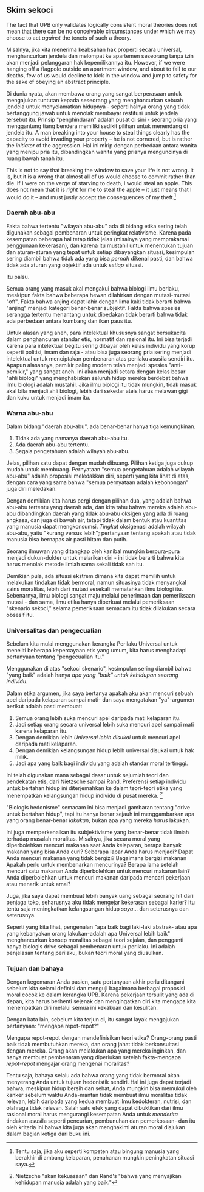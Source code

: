 ## Skim sekoci

The fact that UPB only validates logically consistent moral theories does not mean that there can be no conceivable circumstances under which we may choose to act *against* the tenets of such a theory.

Misalnya, jika kita menerima keabsahan hak properti secara universal, menghancurkan jendela dan melompat ke apartemen seseorang tanpa izin akan menjadi pelanggaran hak kepemilikannya itu. However, if we were hanging off a flagpole outside an apartment window, and about to fall to our deaths, few of us would decline to kick in the window and jump to safety for the sake of obeying an abstract principle.

Di dunia nyata, akan membawa orang yang sangat berperasaan untuk mengajukan tuntutan kepada seseorang yang menghancurkan sebuah jendela untuk menyelamatkan hidupnya - seperti halnya orang yang tidak bertanggung jawab untuk menolak membayar restitusi untuk jendela tersebut itu. Prinsip "penghindaran" adalah pusat di sini - seorang pria yang menggantung tiang bendera memiliki sedikit pilihan untuk menendang di jendela itu. A man breaking into your house to steal things clearly has the capacity to avoid invading your property – he is not cornered, but is rather the *initiator* of the aggression. Hal ini mirip dengan perbedaan antara wanita yang menipu pria itu, dibandingkan wanita yang prianya menguncinya di ruang bawah tanah itu.

This is not to say that breaking the window to save your life is not wrong. It is, but it is a wrong that almost all of us would choose to commit rather than die. If I were on the verge of starving to death, I would steal an apple. This does not mean that it is *right* for me to steal the apple – it just means that I would do it – and must justly accept the consequences of my theft.[^10]

### Daerah abu-abu

Fakta bahwa tertentu "wilayah abu-abu" ada di bidang etika sering telah digunakan sebagai pembenaran untuk peringkat relativisme. Karena pada kesempatan beberapa hal tetap tidak jelas (misalnya yang memprakarsai penggunaan kekerasan), dan karena itu mustahil untuk menentukan tujuan dan aturan-aturan yang tepat untuk setiap dibayangkan situasi, kesimpulan sering diambil bahwa tidak ada yang bisa *pernah* dikenal pasti, dan bahwa tidak ada aturan yang objektif ada untuk *setiap* situasi.

Itu palsu.

Semua orang yang masuk akal mengakui bahwa biologi ilmu berlaku, meskipun fakta bahwa beberapa hewan dilahirkan dengan mutasi-mutasi "off". Fakta bahwa anjing dapat lahir dengan lima kaki tidak berarti bahwa "anjing" menjadi kategori benar-benar subjektif. Fakta bahwa spesies serangga tertentu menantang untuk dibedakan tidak berarti bahwa tidak ada perbedaan antara kumbang dan ikan paus itu.

Untuk alasan yang aneh, para intelektual khususnya sangat bersukacita dalam penghancuran standar etis, normatif dan rasional itu. Ini bisa terjadi karena para intelektual begitu sering dibayar oleh kelas individu yang korup seperti politisi, imam dan raja - atau bisa juga seorang pria sering menjadi intelektual untuk menciptakan pembenaran atas perilaku asusila sendiri itu. Apapun alasannya, pemikir paling modern telah menjadi spesies "anti-pemikir," yang sangat aneh. Ini akan menjadi setara dengan kelas besar "ahli biologi" yang menghabiskan seluruh hidup mereka berdebat bahwa ilmu biologi adalah mustahil. Jika ilmu biologi itu tidak mungkin, tidak masuk akal bila menjadi ahli biologi, lebih dari sekedar ateis harus melawan gigi dan kuku untuk menjadi imam itu.

### Warna abu-abu

Dalam bidang "daerah abu-abu", ada benar-benar hanya tiga kemungkinan.

1. Tidak ada yang namanya daerah abu-abu itu.
2. Ada daerah abu-abu tertentu.
3. Segala pengetahuan adalah wilayah abu-abu.

Jelas, pilihan satu dapat dengan mudah dibuang. Pilihan ketiga juga cukup mudah untuk membuang. Pernyataan "semua pengetahuan adalah wilayah abu-abu" adalah proposisi meledakkan diri, seperti yang kita lihat di atas, dengan cara yang sama bahwa "semua pernyataan adalah kebohongan" juga diri meledakan.

Dengan demikian kita harus pergi dengan pilihan dua, yang adalah bahwa abu-abu tertentu yang daerah ada, dan kita tahu bahwa mereka adalah abu-abu dibandingkan daerah yang tidak abu-abu oksigen yang ada di ruang angkasa, dan juga di bawah air, tetapi tidak dalam bentuk atau kuantitas yang manusia dapat mengkonsumsi. *Tingkat* oksigenasi adalah wilayah abu-abu, yaitu "kurang versus lebih"; pertanyaan tentang apakah atau tidak manusia bisa bernapas air pasti hitam dan putih.

Seorang ilmuwan yang ditangkap oleh kanibal mungkin berpura-pura menjadi dukun-dokter untuk melarikan diri - ini tidak berarti bahwa kita harus menolak metode ilmiah sama sekali tidak sah itu.

Demikian pula, ada situasi ekstrem dimana kita dapat memilih untuk melakukan tindakan tidak bermoral, namun situasinya tidak menyangkal sains moralitas, lebih dari mutasi sesekali mematahkan ilmu biologi itu. Sebenarnya, ilmu biologi sangat maju melalui penerimaan dan pemeriksaan mutasi - dan sama, ilmu etika hanya diperkuat melalui pemeriksaan "skenario sekoci," selama pemeriksaan semacam itu tidak dilakukan secara obsesif itu.

### Universalitas dan pengecualian

Sebelum kita mulai menggunakan kerangka Perilaku Universal untuk meneliti beberapa kepercayaan etis yang umum, kita harus menghadapi pertanyaan tentang "pengecualian itu."

Menggunakan di atas "sekoci skenario", kesimpulan sering diambil bahwa "yang baik" adalah hanya *apa yang "baik" untuk kehidupan seorang individu*.

Dalam etika argumen, jika saya bertanya apakah aku akan mencuri sebuah apel daripada kelaparan sampai mati- dan saya mengatakan "ya"-argumen berikut adalah pasti membuat:

1. Semua orang lebih suka mencuri apel daripada mati kelaparan itu.
2. Jadi setiap orang secara universal lebih suka mencuri apel sampai mati karena kelaparan itu.
3. Dengan demikian lebih *Universal lebih disukai* untuk mencuri apel daripada mati kelaparan.
4. Dengan demikian kelangsungan hidup lebih universal disukai untuk hak milik.
5. Jadi apa yang baik bagi individu yang adalah standar moral tertinggi.

Ini telah digunakan mana sebagai dasar untuk sejumlah teori dan pendekatan etis, dari Nietzsche sampai Rand. Preferensi setiap individu untuk bertahan hidup ini diterjemahkan ke dalam teori-teori etika yang menempatkan kelangsungan hidup individu di pusat mereka. [^11]

"Biologis hedonisme" semacam ini bisa menjadi gambaran tentang "drive untuk bertahan hidup", tapi itu hanya benar sejauh ini menggambarkan apa yang orang benar-benar *lakukan*, bukan apa yang mereka *harus* lakukan.

Ini juga memperkenalkan itu subjektivisme yang benar-benar tidak ilmiah terhadap masalah moralitas. Misalnya, jika secara moral yang diperbolehkan mencuri makanan saat Anda kelaparan, berapa banyak makanan yang bisa Anda curi? Seberapa lapar Anda harus menjadi? Dapat Anda mencuri makanan yang tidak bergizi? Bagaimana bergizi makanan Apakah perlu untuk membenarkan mencurinya? Berapa lama setelah mencuri satu makanan Anda diperbolehkan untuk mencuri makanan lain? Anda diperbolehkan untuk mencuri makanan daripada mencari pekerjaan atau menarik untuk amal?

Juga, jika saya dapat membuat lebih banyak uang sebagai seorang hit dari penjaga toko, seharusnya aku tidak mengejar kekerasan sebagai karier? Itu tentu saja meningkatkan kelangsungan hidup *saya*... dan seterusnya dan seterusnya.

Seperti yang kita lihat, pengenalan "apa baik bagi laki-laki abstrak- atau apa yang kebanyakan orang lakukan-adalah apa Universal lebih baik" menghancurkan konsep moralitas sebagai teori sejalan, dan pengganti hanya biologis drive sebagai pembenaran untuk perilaku. Ini adalah penjelasan tentang perilaku, bukan teori moral yang diusulkan.

### Tujuan dan bahaya

Dengan kegemaran Anda pasien, satu pertanyaan akhir perlu ditangani sebelum kita selami definisi dan menguji bagaimana berbagai proposisi moral cocok ke dalam kerangka UPB. Karena pekerjaan tersulit yang ada di depan, kita harus berhenti sejenak dan mengingatkan diri kita mengapa kita menempatkan diri melalui semua ini kekakuan dan kesulitan.

Dengan kata lain, sebelum kita terjun di, itu sangat layak mengajukan pertanyaan: "mengapa repot-repot?"

Mengapa repot-repot dengan mendefinisikan teori etika? Orang-orang pasti baik tidak membutuhkan mereka, dan orang jahat tidak berkonsultasi dengan mereka. Orang akan melakukan apa yang mereka inginkan, dan hanya membuat pembenaran yang diperlukan setelah fakta-mengapa *repot-repot* mengajar orang mengenai moralitas?

Tentu saja, bahaya selalu ada bahwa orang yang tidak bermoral akan menyerang Anda untuk tujuan hedonistik sendiri. Hal ini juga dapat terjadi bahwa, meskipun hidup bersih dan sehat, Anda mungkin bisa memukul oleh kanker sebelum waktu Anda-mantan tidak membuat ilmu moralitas tidak relevan, lebih daripada yang kedua membuat ilmu kedokteran, nutrisi, dan olahraga tidak relevan. Salah satu efek yang dapat dibuktikan dari ilmu rasional moral harus mengurangi kesempatan Anda untuk *menderita* tindakan asusila seperti pencurian, pembunuhan dan pemerkosaan- dan itu oleh kriteria ini bahwa kita juga akan menghakimi aturan moral diajukan dalam bagian ketiga dari buku ini.

[^10]: Tentu saja, jika aku seperti kompeten atau bingung manusia yang berakhir di ambang kelaparan, penahanan mungkin peningkatan situasi saya.

[^11]: Nietzsche "akan kekuasaan" dan Rand's "bahwa yang menyajikan kehidupan manusia adalah yang baik."